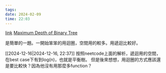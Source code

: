 ```yaml
---
tags: 
date: 2024-02-09
time: 22:03
---
```

[link](https://leetcode.com/problems/maximum-depth-of-binary-tree/)
[Maximum Depth of Binary Tree](https://neetcode.io/problems/depth-of-binary-tree)

是簡單的一題。一開始笨笨的用迴圈，空間用的較多。用遞迴比較好。

[[2024-12-16|2024-12-16, 22:37]]
按照neetcode上面的解析，遞迴用的空間，在best case下有到log(n)，也就是平衡樹。
但是後來想想，用迴圈的方式應該還是要比較快？因為他沒有用那麼多function？